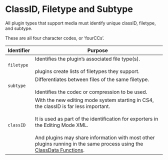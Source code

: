 # ClassID, Filetype and Subtype

All plugin types that support media must identify unique classID, filetype, and subtype.

These are all four character codes, or ‘fourCCs’.

| **Identifier**   | **Purpose**                                                                                                                                                                                                                                                                                                                                                        |
|------------------|--------------------------------------------------------------------------------------------------------------------------------------------------------------------------------------------------------------------------------------------------------------------------------------------------------------------------------------------------------------------|
| `filetype`       | Identifies the plugin’s associated file type(s).<br/><br/>plugins create lists of filetypes they support.                                                                                                                                                                                                                                                          |
| `subtype`        | Differentiates between files of the same filetype.<br/><br/>Identifies the codec or compression to be used.                                                                                                                                                                                                                                                        |
| `classID`        | With the new editing mode system starting in CS4, the classID is far less important.<br/><br/>It is used as part of the identification for exporters in the Editing Mode XML.<br/><br/>And plugins may share information with most other plugins running in the same process using the [ClassData Functions](classdata-functions.md#hardware-classdata-functions). |

